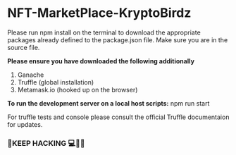 # NFT-MarketPlace-KryptoBirdz
Please run npm install on the terminal to download the appropriate packages already defined to the package.json file. 
Make sure you are in the source file. 

**Please ensure you have downloaded the following additionally**
1. Ganache
2. Truffle (global installation)
3. Metamask.io (hooked up on the browser)

**To run the development server on a local host scripts:** npm run start

For truffle tests and console please consult the official Truffle documentaion for updates.

### 🧑‍KEEP HACKING 💻👨‍💻
